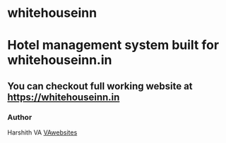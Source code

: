 # whitehouseinn
# Hotel management system built for whitehouseinn.in

## You can checkout full working website at https://whitehouseinn.in

### Author

Harshith VA
[VAwebsites](http://www.vawebsites.in)


